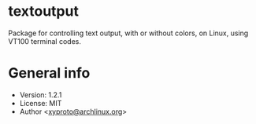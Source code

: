 # textoutput

Package for controlling text output, with or without colors, on Linux, using VT100 terminal codes.

# General info

* Version: 1.2.1
* License: MIT
* Author &lt;xyproto@archlinux.org&gt;
